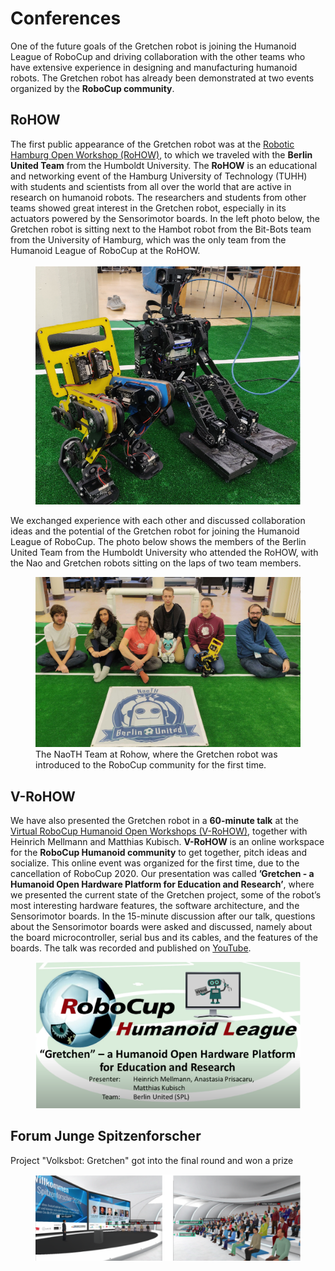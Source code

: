 # Conferences 

One of the future goals of the Gretchen robot is joining the Humanoid League of RoboCup and driving collaboration with the other teams who have extensive experience in designing and manufacturing humanoid robots. The Gretchen robot has already
been demonstrated at two events organized by the **RoboCup community**. 

## RoHOW

The first public appearance of the Gretchen robot was at the [Robotic Hamburg Open Workshop (RoHOW)](https://rohow.de/2019/en/), to which we traveled with the **Berlin United Team** from the Humboldt University. The **RoHOW** is an educational and networking event of the Hamburg University of Technology (TUHH) with students and scientists from all over the world that are active in research on humanoid robots. The researchers and students from other teams showed great interest in the Gretchen robot, especially in its actuators powered by the Sensorimotor boards. In the left photo below, the Gretchen robot is sitting next to the Hambot robot from the Bit-Bots team from the University of Hamburg, which was the only team from the Humanoid League of RoboCup at the RoHOW. 

<figure>
  <img src="../img_gretchen/hambot_gretchen.png"/>
  <figcaption>
</figcaption>
</figure>

We exchanged experience with each other and discussed collaboration ideas and the potential of the Gretchen robot for joining the Humanoid League of RoboCup. The photo below shows the members of the Berlin United Team from the Humboldt University who attended the RoHOW, with the Nao and Gretchen robots sitting on the laps of two team members.


<figure>
  <img src="../img_gretchen/rohow.jpeg"/>
  <figcaption>
    The NaoTH Team at Rohow, where the Gretchen robot was introduced to the RoboCup community for the first time.
</figcaption>
</figure>

## V-RoHOW

We have also presented the Gretchen robot in a **60-minute talk** at the [Virtual RoboCup Humanoid Open Workshops (V-RoHOW)](https://humanoid.robocup.org/virtual-rohow-2020/program/), together with Heinrich Mellmann and Matthias Kubisch. **V-RoHOW** is an online workspace for the **RoboCup Humanoid community** to get together, pitch ideas and socialize. This online event was organized for the first time, due to the cancellation of RoboCup 2020. Our presentation was called **’Gretchen - a Humanoid Open Hardware Platform for Education and Research’**, where we presented the current state of the Gretchen project, some of the robot’s most interesting hardware features, the software architecture, and the Sensorimotor
boards. In the 15-minute discussion after our talk, questions about the Sensorimotor boards were asked and discussed, namely about the board microcontroller, serial bus and its cables, and the features of the boards. The talk was recorded and published on [YouTube](https://www.youtube.com/watch?v=tsjLt30-Pxw&t=2495s).

<figure>
  <img src="../img_gretchen/vrohow.png"/>
  <figcaption>
</figcaption>
</figure>

## Forum Junge Spitzenforscher

Project "Volksbot: Gretchen" got into the final round and won a prize

<figure>
  <img src="../img_gretchen/forum.png"/>
  <figcaption>
</figcaption>
</figure>
